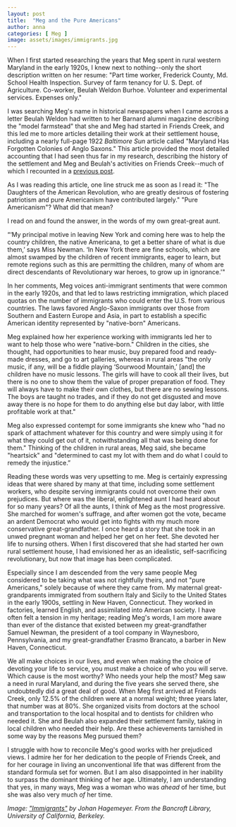 ```yaml
---
layout: post
title:  "Meg and the Pure Americans"
author: anna
categories: [ Meg ]
image: assets/images/immigrants.jpg
---
```

When I first started researching the years that Meg spent in rural western Maryland in the early 1920s, I knew next to nothing--only the short description written on her resume: "Part time worker, Frederick County, Md. School Health Inspection. Survey of farm tenancy for U. S. Dept. of Agriculture. Co-worker, Beulah Weldon Burhoe. Volunteer and experimental services. Expenses only."

I was searching Meg's name in historical newspapers when I came across a letter Beulah Weldon had written to her Barnard alumni magazine describing the "model farmstead" that she and Meg had started in Friends Creek, and this led me to more articles detailing their work at their settlement house, including a nearly full-page 1922 *Baltimore Sun* article called "Maryland Has Forgotten Colonies of Anglo Saxons." This article provided the most detailed accounting that I had seen thus far in my research, describing the history of the settlement and Meg and Beulah's activities on Friends Creek--much of which I recounted in a [previous post]({{site.baseurl}}_posts/2017-03-21-meg-experimental-services.md).

As I was reading this article, one line struck me as soon as I read it: "The Daughters of the American Revolution, who are greatly desirous of fostering patriotism and pure Americanism have contributed largely." "Pure Americanism"? What did that mean?

I read on and found the answer, in the words of my own great-great aunt.

“‘My principal motive in leaving New York and coming here was to help the country children, the native Americana, to get a better share of what is due them,’ says Miss Newman. ‘In New York there are fine schools, which are almost swamped by the children of recent immigrants, eager to learn, but remote regions such as this are permitting the children, many of whom are direct descendants of Revolutionary war heroes, to grow up in ignorance.'"

In her comments, Meg voices anti-immigrant sentiments that were common in the early 1920s, and that led to laws restricting immigration, which placed quotas on the number of immigrants who could enter the U.S. from various countries. The laws favored Anglo-Saxon immigrants over those from Southern and Eastern Europe and Asia, in part to establish a specific American identity represented by "native-born" Americans.

Meg explained how her experience working with immigrants led her to want to help those who were "native-born." Children in the cities, she thought, had opportunities to hear music, buy prepared food and ready-made dresses, and go to art galleries, whereas in rural areas "the only music, if any, will be a fiddle playing ‘Sourwood Mountain,’ [and] the children have no music lessons. The girls will have to cook all their lives, but there is no one to show them the value of proper preparation of food. They will always have to make their own clothes, but there are no sewing lessons. The boys are taught no trades, and if they do not get disgusted and move away there is no hope for them to do anything else but day labor, with little profitable work at that."

Meg also expressed contempt for some immigrants she knew who "had no spark of attachment whatever for this country and were simply using it for what they could get out of it, notwithstanding all that was being done for them." Thinking of the children in rural areas, Meg said, she became "heartsick" and "determined to cast my lot with them and do what I could to remedy the injustice.”

Reading these words was very upsetting to me. Meg is certainly expressing ideas that were shared by many at that time, including some settlement workers, who despite serving immigrants could not overcome their own prejudices. But where was the liberal, enlightened aunt I had heard about for so many years? Of all the aunts, I think of Meg as the most progressive. She marched for women's suffrage, and after women got the vote, became an ardent Democrat who would get into fights with my much more conservative great-grandfather. I once heard a story that she took in an unwed pregnant woman and helped her get on her feet. She devoted her life to nursing others. When I first discovered that she had started her own rural settlement house, I had envisioned her as an idealistic, self-sacrificing revolutionary, but now that image has been complicated.

Especially since I am descended from the very same people Meg considered to be taking what was not rightfully theirs, and not "pure Americans," solely because of where they came from. My maternal great-grandparents immigrated from southern Italy and Sicily to the United States in the early 1900s, settling in New Haven, Connecticut. They worked in factories, learned English, and assimilated into American society. I have often felt a tension in my heritage; reading Meg's words, I am more aware than ever of the distance that existed between my great-grandfather Samuel Newman, the president of a tool company in Waynesboro, Pennsylvania, and my great-grandfather Erasmo Brancato, a barber in New Haven, Connecticut.

We all make choices in our lives, and even when making the choice of devoting your life to service, you must make a choice of who you will serve. Which cause is the most worthy? Who needs your help the most? Meg saw a need in rural Maryland, and during the five years she served there, she undoubtedly did a great deal of good. When Meg first arrived at Friends Creek, only 12.5% of the children were at a normal weight; three years later, that number was at 80%. She organized visits from doctors at the school and transportation to the local hospital and to dentists for children who needed it. She and Beulah also expanded their settlement family, taking in local children who needed their help. Are these achievements tarnished in some way by the reasons Meg pursued them?

I struggle with how to reconcile Meg's good works with her prejudiced views. I admire her for her dedication to the people of Friends Creek, and for her courage in living an unconventional life that was different from the standard formula set for women. But I am also disappointed in her inability to surpass the dominant thinking of her age. Ultimately, I am understanding that yes, in many ways, Meg was a woman who was *ahead* of her time, but she was also very much *of* her time.

*Image: ["Immigrants"](https://calisphere.org/item/ark:/13030/ft5r29p0d6/) by Johan Hagemeyer. From the Bancroft Library, University of California, Berkeley.*